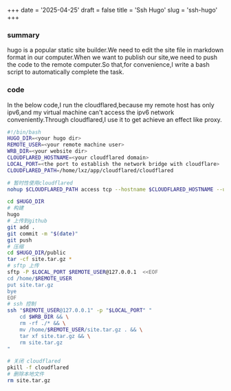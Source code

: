 +++
date = '2025-04-25'
draft = false
title = 'Ssh Hugo'
slug = 'ssh-hugo'
+++
### summary
hugo is a popular static site builder.We need to edit the site file in markdown format in our computer.When we want to publish our site,we need to push the code to the remote computer.So that,for convenience,I write a bash script to automatically complete the task.
### code
In the below code,I run the cloudflared,because my remote host has only ipv6,and my virtual machine can't access the ipv6 network conveniently.Through cloudflared,I use it to get achieve an effect like proxy.
```bash
#!/bin/bash
HUGO_DIR=<your hugo dir>
REMOTE_USER=<your remote machine user>
WRB_DIR=<your website dir>
CLOUDFLARED_HOSTNAME=<your cloudflared domain>
LOCAL_PORT=<the port to establish the network bridge with cloudflare>
CLOUDFLARED_PATH=/home/lxz/app/cloudflared/cloudflared

# 暂时性使用cloudflared
nohup $CLOUDFLARED_PATH access tcp --hostname $CLOUDFLARED_HOSTNAME --url 127.0.0.1:$LOCAL_PORT >/dev/null 2>/dev/null &

cd $HUGO_DIR
# 构建
hugo
# 上传到github
git add .
git commit -m "$(date)"
git push
# 压缩
cd $HUGO_DIR/public
tar -cf site.tar.gz *
# sftp 上传
sftp -P $LOCAL_PORT $REMOTE_USER@127.0.0.1  <<EOF
cd /home/$REMOTE_USER
put site.tar.gz
bye
EOF
# ssh 控制
ssh "$REMOTE_USER@127.0.0.1" -p "$LOCAL_PORT" "
    cd $WRB_DIR && \
    rm -rf ./* && \
    mv /home/$REMOTE_USER/site.tar.gz . && \
    tar xf site.tar.gz && \
    rm site.tar.gz
"

# 关闭 cloudflared
pkill -f cloudflared
# 删除本地文件
rm site.tar.gz
```